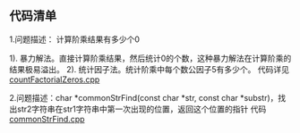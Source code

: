 ## 代码清单

1.问题描述： 计算阶乘结果有多少个0

1). 暴力解法。直接计算阶乘结果，然后统计0的个数，这种暴力解法在计算阶乘的结果极易溢出。
2). 统计因子法。统计阶乘中每个数公因子5有多少个。
代码详见[countFactorialZeros.cpp](https://github.com/willard-yuan/coding-training/blob/master/coding-interviews/countFactorialZeros.cpp)

2.问题描述：char *commonStrFind(const char *str, const char *substr)，找出str2字符串在str1字符串中第一次出现的位置，返回这个位置的指针
代码[commonStrFind.cpp](https://github.com/willard-yuan/coding-training/blob/master/coding-freely/commonStrFind.cpp)
